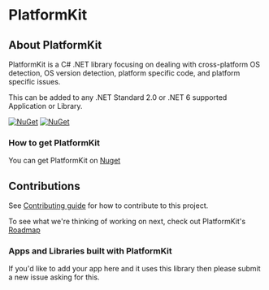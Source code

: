 # PlatformKit

## About PlatformKit

PlatformKit is a C# .NET library focusing on dealing with cross-platform OS detection, OS version detection, platform specific code, and platform specific issues.

This can be added to any .NET Standard 2.0 or .NET 6 supported Application or Library.

[![NuGet](https://img.shields.io/nuget/v/PlatformKit.svg)](https://www.nuget.org/packages/PlatformKit/) 
[![NuGet](https://img.shields.io/nuget/dt/PlatformKit.svg)](https://www.nuget.org/packages/PlatformKit/)

### How to get PlatformKit

You can get PlatformKit on [Nuget](https://www.nuget.org/packages/PlatformKit/)


## Contributions
See [Contributing guide](https://gitlab.com/aluminiumtechdevkit/devkit-csharp/PlatformKit/blob/master/CONTRIBUTING.md) for how to contribute to this project.

To see what we're thinking of working on next, check out PlatformKit's [Roadmap](https://gitlab.com/aluminiumtechdevkit/devkit-csharp/PlatformKit/-/blob/master/Roadmap.md)

### Apps and Libraries built with PlatformKit
If you'd like to add your app here and it uses this library then please submit a new issue asking for this.
